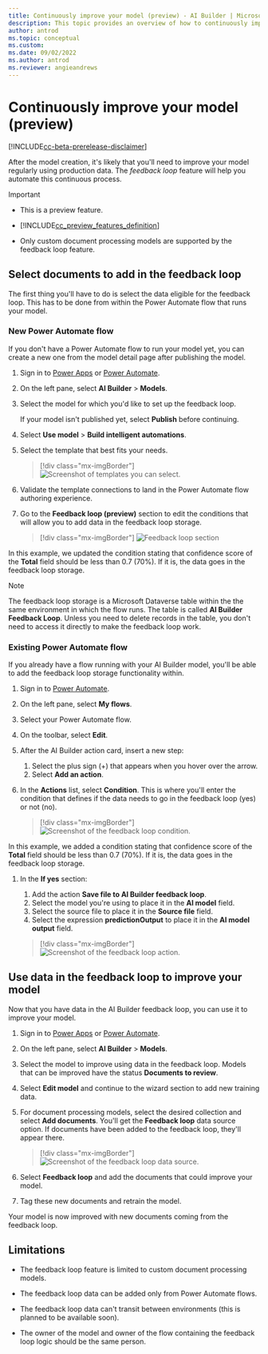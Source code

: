 ```yaml
---
title: Continuously improve your model (preview) - AI Builder | Microsoft Docs
description: This topic provides an overview of how to continuously improve AI Builder models.
author: antrod
ms.topic: conceptual
ms.custom:
ms.date: 09/02/2022
ms.author: antrod
ms.reviewer: angieandrews
---
```


# Continuously improve your model (preview)

[!INCLUDE[cc-beta-prerelease-disclaimer](./includes/cc-beta-prerelease-disclaimer.md)]

After the model creation, it's likely that you'll need to improve your model regularly using production data. The *feedback loop* feature will help you automate this continuous process.

> [!IMPORTANT]
> - This is a preview feature.
>
> - [!INCLUDE[cc_preview_features_definition](includes/cc-preview-features-definition.md)]
>
> - Only custom document processing models are supported by the feedback loop feature.

## Select documents to add in the feedback loop

The first thing you'll have to do is select the data eligible for the feedback loop. This has to be done from within the Power Automate flow that runs your model.

### New Power Automate flow

If you don't have a Power Automate flow to run your model yet, you can create a new one from the model detail page after publishing the model.

1. Sign in to [Power Apps](https://make.powerapps.com/) or [Power Automate](https://flow.microsoft.com/signin).

1. On the left pane, select **AI Builder** > **Models**.

1. Select the model for which you'd like to set up the feedback loop.

    If your model isn't published yet, select **Publish** before continuing.

1. Select **Use model** > **Build intelligent automations**.

1. Select the template that best fits your needs.

    > [!div class="mx-imgBorder"]
    > ![Screenshot of templates you can select.](media/templates-feedbackloop.png "Select template")

1. Validate the template connections to land in the Power Automate flow authoring experience.

1. Go to the **Feedback loop (preview)** section to edit the conditions that will allow you to add data in the feedback loop storage.

    > [!div class="mx-imgBorder"]
    > ![Feedback loop section](media/feedback-loop-section.png "Feedback loop section")

In this example, we updated the condition stating that confidence score of the **Total** field should be less than 0.7 (70%). If it is, the data goes in the feedback loop storage.

> [!NOTE]
> The feedback loop storage is a Microsoft Dataverse table within the the same environment in which the flow runs. The table is called **AI Builder Feedback Loop**. Unless you need to delete records in the table, you don't need to access it directly to make the feedback loop work.

### Existing Power Automate flow

If you already have a flow running with your AI Builder model, you'll be able to add the feedback loop storage functionality within.

1. Sign in to [Power Automate](https://flow.microsoft.com/signin).

1. On the left pane, select **My flows**.

1. Select your Power Automate flow.

1. On the toolbar, select **Edit**.

1. After the AI Builder action card, insert a new step:
    1. Select the plus sign (+) that appears when you hover over the arrow.
    1. Select **Add an action**.

1. In the **Actions** list, select **Condition**. This is where you'll enter the condition that defines if the data needs to go in the feedback loop (yes) or not (no).

    > [!div class="mx-imgBorder"]
    > ![Screenshot of the feedback loop condition.](media/feedback-loop-condition.png "Feedback loop condition")

In this example, we added a condition stating that confidence score of the **Total** field should be less than 0.7 (70%). If it is, the data goes in the feedback loop storage.

1. In the **If yes** section:
    1. Add the action **Save file to AI Builder feedback loop**.
    1. Select the model you're using to place it in the **AI model** field.
    1. Select the source file to place it in the **Source file** field.
    1. Select the expression **predictionOutput** to place it in the **AI model output** field.

    > [!div class="mx-imgBorder"]
    > ![Screenshot of the feedback loop action.](media/feedback-loop-action.png "Feedback loop action")

## Use data in the feedback loop to improve your model

Now that you have data in the AI Builder feedback loop, you can use it to improve your model.

1. Sign in to [Power Apps](https://make.powerapps.com/) or [Power Automate](https://flow.microsoft.com/signin).

1. On the left pane, select **AI Builder** > **Models**.

1. Select the model to improve using data in the feedback loop. Models that can be improved have the status **Documents to review**.

1. Select **Edit model** and continue to the wizard section to add new training data.

1. For document processing models, select the desired collection and select **Add documents**. You'll get the **Feedback loop** data source option. If documents have been added to the feedback loop, they'll appear there.

    > [!div class="mx-imgBorder"]
    > ![Screenshot of the feedback loop data source.](media/feedback-loop-datasource.png "Feedback loop data source")

1. Select **Feedback loop** and add the documents that could improve your model.

1. Tag these new documents and retrain the model.

Your model is now improved with new documents coming from the feedback loop.

## Limitations

- The feedback loop feature is limited to custom document processing models.

- The feedback loop data can be added only from Power Automate flows.

- The feedback loop data can't transit between environments (this is planned to be available soon).

- The owner of the model and owner of the flow containing the feedback loop logic should be the same person.
